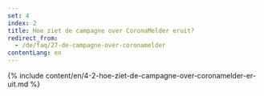 ```yaml
---
set: 4
index: 2
title: Hoe ziet de campagne over CoronaMelder eruit?
redirect_from: 
  - /de/faq/27-de-campagne-over-coronamelder
contentLang: en
---
```

{% include content/en/4-2-hoe-ziet-de-campagne-over-coronamelder-er-uit.md %}
